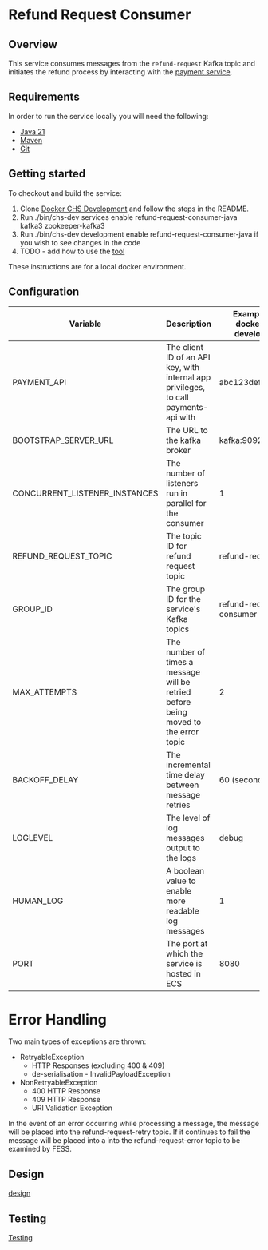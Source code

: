 # Refund Request Consumer

## Overview
This service consumes messages from the `refund-request` Kafka topic and initiates the refund process by interacting with the [payment service](https://github.com/companieshouse/payments.api.ch.gov.uk).

## Requirements
In order to run the service locally you will need the following:
- [Java 21](https://www.oracle.com/java/technologies/downloads/#java21)
- [Maven](https://maven.apache.org/download.cgi)
- [Git](https://git-scm.com/downloads)

## Getting started
To checkout and build the service:
1. Clone [Docker CHS Development](https://github.com/companieshouse/docker-chs-development) and follow the steps in the README.
2. Run ./bin/chs-dev services enable refund-request-consumer-java kafka3 zookeeper-kafka3
3. Run ./bin/chs-dev development enable refund-request-consumer-java if you wish to see changes in the code
4. TODO - add how to use the [tool](https://github.com/companieshouse/chs-tools/tree/add_kafka_message_sender)

These instructions are for a local docker environment.

## Configuration

| Variable                      | Description                                                                                     | Example (from docker-chs-development) |
|-------------------------------|-------------------------------------------------------------------------------------------------|---------------------------------------|
| PAYMENT_API                   | The client ID of an API key, with internal app privileges, to call payments-api with            | abc123def456ghi789                    |
| BOOTSTRAP_SERVER_URL          | The URL to the kafka broker                                                                     | kafka:9092                            |
| CONCURRENT_LISTENER_INSTANCES | The number of listeners run in parallel for the consumer                                        | 1                                     |
| REFUND_REQUEST_TOPIC          | The topic ID for refund request topic                                                           | refund-request                        |
| GROUP_ID                      | The group ID for the service's Kafka topics                                                     | refund-request-consumer               |
| MAX_ATTEMPTS                  | The number of times a message will be retried before being moved to the error topic             | 2                                     |
| BACKOFF_DELAY                 | The incremental time delay between message retries                                              | 60 (seconds)                          |
| LOGLEVEL                      | The level of log messages output to the logs                                                    | debug                                 |
| HUMAN_LOG                     | A boolean value to enable more readable log messages                                            | 1                                     |
| PORT                          | The port at which the service is hosted in ECS                                                  | 8080                                  |

# Error Handling

Two main types of exceptions are thrown:
* RetryableException
  * HTTP Responses (excluding 400 & 409)
  * de-serialisation - InvalidPayloadException
* NonRetryableException
  * 400 HTTP Response
  * 409 HTTP Response
  * URI Validation Exception

In the event of an error occurring while processing a message, the message will be placed into the refund-request-retry topic. If it continues to fail the message will be placed into a into the refund-request-error topic to be examined by FESS.

## Design

[design](./docs/design/readme.md)

## Testing

[Testing](./docs/testing/readme.md)
